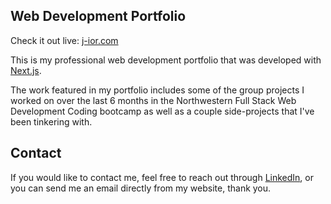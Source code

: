 <!-- This is a [Next.js](https://nextjs.org/) project bootstrapped with [`create-next-app`](https://github.com/vercel/next.js/tree/canary/packages/create-next-app). -->

## Web Development Portfolio

Check it out live: [j-ior.com](https://j-ior.com/)

This is my professional web development portfolio that was developed with [Next.js](https://nextjs.org/).

The work featured in my portfolio includes some of the group projects I worked on over the last 6 months in the Northwestern Full Stack Web Development Coding bootcamp as well as a couple side-projects that I've been tinkering with.



 ## Contact

If you would like to contact me, feel free to reach out through [LinkedIn](https://www.linkedin.com/in/james-ioriatti-072565176/), or you can send me an email directly from my website, thank you.

